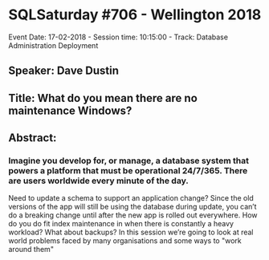 # SQLSaturday #706 - Wellington 2018
Event Date: 17-02-2018 - Session time: 10:15:00 - Track: Database Administration  Deployment
## Speaker: Dave Dustin
## Title: What do you mean there are no maintenance Windows?
## Abstract:
### Imagine you develop for, or manage, a database system that powers a platform that must be operational 24/7/365.  There are users worldwide every minute of the day.
Need to update a schema to support an application change? Since the old versions of the app will still be using the database during update, you can’t do a breaking change until after the new app is rolled out everywhere.
How do you do fit index maintenance in when there is constantly a heavy workload?  What about backups?
In this session we’re going to look at real world problems faced by many organisations and some ways to "work around them"
